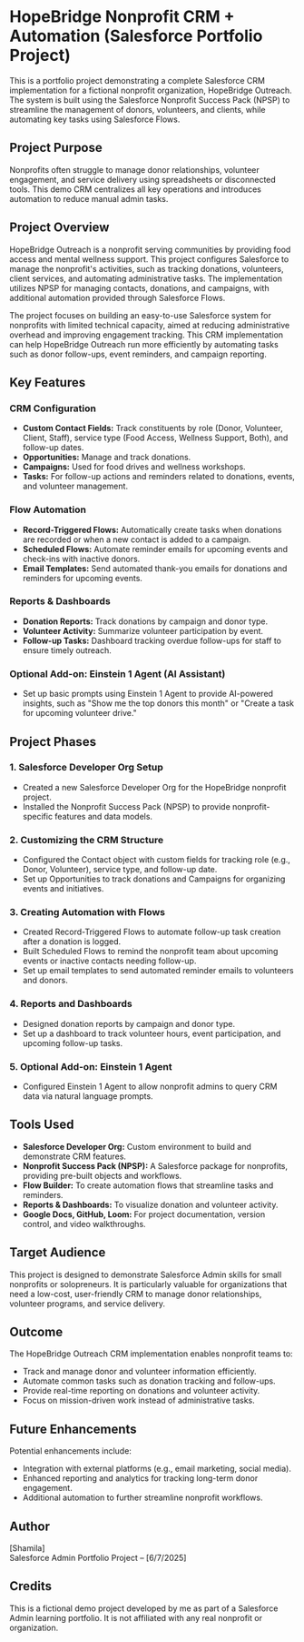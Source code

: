 # HopeBridge Nonprofit CRM + Automation (Salesforce Portfolio Project)

This is a portfolio project demonstrating a complete Salesforce CRM implementation for a fictional nonprofit organization, HopeBridge Outreach. The system is built using the Salesforce Nonprofit Success Pack (NPSP) to streamline the management of donors, volunteers, and clients, while automating key tasks using Salesforce Flows.

## Project Purpose

Nonprofits often struggle to manage donor relationships, volunteer engagement, and service delivery using spreadsheets or disconnected tools. This demo CRM centralizes all key operations and introduces automation to reduce manual admin tasks.

## Project Overview

HopeBridge Outreach is a nonprofit serving communities by providing food access and mental wellness support. This project configures Salesforce to manage the nonprofit's activities, such as tracking donations, volunteers, client services, and automating administrative tasks. The implementation utilizes NPSP for managing contacts, donations, and campaigns, with additional automation provided through Salesforce Flows.

The project focuses on building an easy-to-use Salesforce system for nonprofits with limited technical capacity, aimed at reducing administrative overhead and improving engagement tracking. This CRM implementation can help HopeBridge Outreach run more efficiently by automating tasks such as donor follow-ups, event reminders, and campaign reporting.

## Key Features

### CRM Configuration
- **Custom Contact Fields:** Track constituents by role (Donor, Volunteer, Client, Staff), service type (Food Access, Wellness Support, Both), and follow-up dates.
- **Opportunities:** Manage and track donations.
- **Campaigns:** Used for food drives and wellness workshops.
- **Tasks:** For follow-up actions and reminders related to donations, events, and volunteer management.

### Flow Automation
- **Record-Triggered Flows:** Automatically create tasks when donations are recorded or when a new contact is added to a campaign.
- **Scheduled Flows:** Automate reminder emails for upcoming events and check-ins with inactive donors.
- **Email Templates:** Send automated thank-you emails for donations and reminders for upcoming events.

### Reports & Dashboards
- **Donation Reports:** Track donations by campaign and donor type.
- **Volunteer Activity:** Summarize volunteer participation by event.
- **Follow-up Tasks:** Dashboard tracking overdue follow-ups for staff to ensure timely outreach.

### Optional Add-on: Einstein 1 Agent (AI Assistant)
- Set up basic prompts using Einstein 1 Agent to provide AI-powered insights, such as "Show me the top donors this month" or "Create a task for upcoming volunteer drive."

## Project Phases

### 1. **Salesforce Developer Org Setup**
- Created a new Salesforce Developer Org for the HopeBridge nonprofit project.
- Installed the Nonprofit Success Pack (NPSP) to provide nonprofit-specific features and data models.

### 2. **Customizing the CRM Structure**
- Configured the Contact object with custom fields for tracking role (e.g., Donor, Volunteer), service type, and follow-up date.
- Set up Opportunities to track donations and Campaigns for organizing events and initiatives.

### 3. **Creating Automation with Flows**
- Created Record-Triggered Flows to automate follow-up task creation after a donation is logged.
- Built Scheduled Flows to remind the nonprofit team about upcoming events or inactive contacts needing follow-up.
- Set up email templates to send automated reminder emails to volunteers and donors.

### 4. **Reports and Dashboards**
- Designed donation reports by campaign and donor type.
- Set up a dashboard to track volunteer hours, event participation, and upcoming follow-up tasks.

### 5. **Optional Add-on: Einstein 1 Agent**
- Configured Einstein 1 Agent to allow nonprofit admins to query CRM data via natural language prompts.

## Tools Used

- **Salesforce Developer Org:** Custom environment to build and demonstrate CRM features.
- **Nonprofit Success Pack (NPSP):** A Salesforce package for nonprofits, providing pre-built objects and workflows.
- **Flow Builder:** To create automation flows that streamline tasks and reminders.
- **Reports & Dashboards:** To visualize donation and volunteer activity.
- **Google Docs, GitHub, Loom:** For project documentation, version control, and video walkthroughs.

## Target Audience

This project is designed to demonstrate Salesforce Admin skills for small nonprofits or solopreneurs. It is particularly valuable for organizations that need a low-cost, user-friendly CRM to manage donor relationships, volunteer programs, and service delivery.

## Outcome

The HopeBridge Outreach CRM implementation enables nonprofit teams to:
- Track and manage donor and volunteer information efficiently.
- Automate common tasks such as donation tracking and follow-ups.
- Provide real-time reporting on donations and volunteer activity.
- Focus on mission-driven work instead of administrative tasks.

## Future Enhancements

Potential enhancements include:
- Integration with external platforms (e.g., email marketing, social media).
- Enhanced reporting and analytics for tracking long-term donor engagement.
- Additional automation to further streamline nonprofit workflows.

## Author

[Shamila]  
Salesforce Admin Portfolio Project – [6/7/2025]


## Credits

This is a fictional demo project developed by me as part of a Salesforce Admin learning portfolio. It is not affiliated with any real nonprofit or organization.


